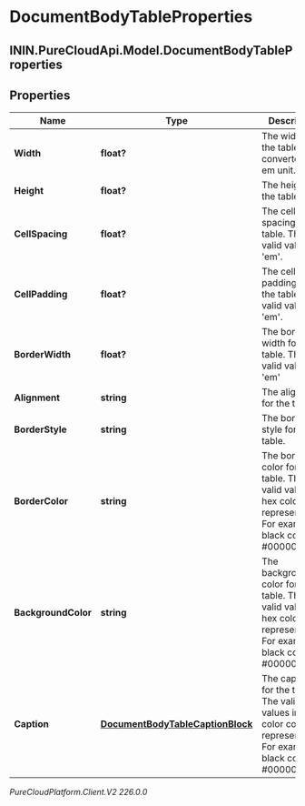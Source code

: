 # DocumentBodyTableProperties

## ININ.PureCloudApi.Model.DocumentBodyTableProperties

## Properties

|Name | Type | Description | Notes|
|------------ | ------------- | ------------- | -------------|
| **Width** | **float?** | The width of the table converted to em unit. | [optional] |
| **Height** | **float?** | The height for the table. | [optional] |
| **CellSpacing** | **float?** | The cell spacing for the table. The valid values in &#39;em&#39;. | [optional] |
| **CellPadding** | **float?** | The cell padding for the table. The valid values in &#39;em&#39;. | [optional] |
| **BorderWidth** | **float?** | The border width for the table. The valid values in &#39;em&#39; | [optional] |
| **Alignment** | **string** | The alignment for the table. | [optional] |
| **BorderStyle** | **string** | The border style for the table. | [optional] |
| **BorderColor** | **string** | The border color for the table. The valid values in hex color code representation. For example black color - #000000 | [optional] |
| **BackgroundColor** | **string** | The background color for the table. The valid values in hex color code representation. For example black color - #000000 | [optional] |
| **Caption** | [**DocumentBodyTableCaptionBlock**](DocumentBodyTableCaptionBlock) | The caption for the table. The valid values in hex color code representation. For example black color - #000000 | [optional] |



_PureCloudPlatform.Client.V2 226.0.0_

